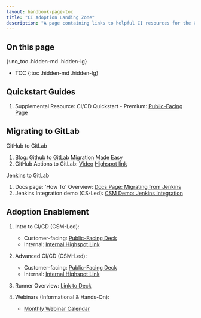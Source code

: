 ```yaml
---
layout: handbook-page-toc
title: "CI Adoption Landing Zone"
description: "A page containing links to helpful CI resources for the CSM team and our customers"
---
```


## On this page

{:.no_toc .hidden-md .hidden-lg}

- TOC
{:toc .hidden-md .hidden-lg}


## Quickstart Guides
1. Supplemental Resource: CI/CD Quickstart - Premium: [Public-Facing Page](https://gitlab.highspot.com/viewer/63bf4994dc979c98f1d3e832?)

## Migrating to GitLab

GitHub to GitLab

1. Blog: [Github to GitLab Migration Made Easy](https://about.gitlab.com/blog/2023/07/11/github-to-gitlab-migration-made-easy/)
1. GitHub Actions to GitLab: [Video](https://youtu.be/0Id5oMl1Kqs)  [Highspot link](https://gitlab.highspot.com/items/648a0479e3c34e922e251bcd?lfrm=shp.0)



Jenkins to GitLab

1. Docs page: 'How To' Overview: [Docs Page: Migrating from Jenkins](https://docs.gitlab.com/ee/ci/migration/jenkins.html)
1. Jenkins Integration demo (CS-Led): [CSM Demo: Jenkins Integration](https://gitlab.com/gitlab-learn-labs/webinars/cicd/jenkins-integration-demo)

## Adoption Enablement


1. Intro to CI/CD (CSM-Led): 
   - Customer-facing: [Public-Facing Deck](https://content.gitlab.com/viewer/64cadaf3b956a3a8474c08c1)
   - Internal: [Internal Highspot Link](https://gitlab.highspot.com/items/62d048f841caa8d7a595da82?lfrm=srp.2)

1.  Advanced CI/CD (CSM-Led):
    - Customer-facing: [Public-Facing Deck](https://content.gitlab.com/viewer/64cadbda812416966124e21b)
    - Internal: [Internal Highspot Link](https://gitlab.highspot.com/items/62d16ab8ea03e5a65d81971f?lfrm=ssrp.4)

1. Runner Overview: [Link to Deck](https://gitlab.highspot.com/items/64cadeb868936bb54ac9ce2f#)
    
1.  Webinars (Informational & Hands-On):
     - [Monthly Webinar Calendar](https://about.gitlab.com/handbook/customer-success/csm/segment/scale/webinar-calendar/)
 




